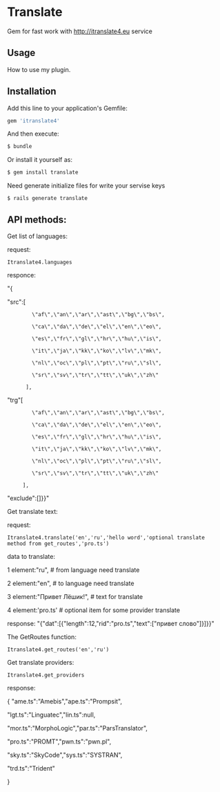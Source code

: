 # Translate
Gem for fast work with http://itranslate4.eu service

## Usage
How to use my plugin.

## Installation
Add this line to your application's Gemfile:

```ruby
gem 'itranslate4'
```

And then execute:
```bash
$ bundle
```

Or install it yourself as:
```bash
$ gem install translate
```
Need generate initialize files for write your servise keys
```
$ rails generate translate
```
## API methods:
Get list of languages:

request:
```
Itranslate4.languages
```

responce:

"{

  \"src\":[
  
            \"af\",\"an\",\"ar\",\"ast\",\"bg\",\"bs\",
            
            \"ca\",\"da\",\"de\",\"el\",\"en\",\"eo\",
            
            \"es\",\"fr\",\"gl\",\"hr\",\"hu\",\"is\",
            
            \"it\",\"ja\",\"kk\",\"ko\",\"lv\",\"mk\",
            
            \"nl\",\"oc\",\"pl\",\"pt\",\"ru\",\"sl\",
            
            \"sr\",\"sv\",\"tr\",\"tt\",\"uk\",\"zh\"
            
          ],
          
  \"trg\"[
  
            \"af\",\"an\",\"ar\",\"ast\",\"bg\",\"bs\",
            
            \"ca\",\"da\",\"de\",\"el\",\"en\",\"eo\",
            
            \"es\",\"fr\",\"gl\",\"hr\",\"hu\",\"is\",
            
            \"it\",\"ja\",\"kk\",\"ko\",\"lv\",\"mk\",
            
            \"nl\",\"oc\",\"pl\",\"pt\",\"ru\",\"sl\",
            
            \"sr\",\"sv\",\"tr\",\"tt\",\"uk\",\"zh\"
            
         ],
         
   \"exclude\":[]}}"
   
   
Get translate text:

request:
```
Itranslate4.translate('en','ru','hello word','optional translate method from get_routes','pro.ts') 
```
data to translate:

 1 element:"ru",              # from language need translate 
 
 2 element:"en",              # to language need translate 
 
 3 element:"Привет Лёшик!",   # text for translate
 
 4 element:'pro.ts'           # optional item for some provider translate
 


response:
"{\"dat\":[{\"length\":12,\"rid\":\"pro.ts\",\"text\":[\"привет слово\"]}]}}"

The GetRoutes function:
```
Itranslate4.get_routes('en','ru')
```
Get translate providers:
```
Itranslate4.get_providers
```

response:

{
  \"ame.ts\":\"Amebis\",\"ape.ts\":\"Prompsit\",
  
  \"lgt.ts\":\"Linguatec\",\"lin.ts\":null,
  
  \"mor.ts\":\"MorphoLogic\",\"par.ts\":\"ParsTranslator\",
  
  \"pro.ts\":\"PROMT\",\"pwn.ts\":\"pwn.pl\",
  
  \"sky.ts\":\"SkyCode\",\"sys.ts\":\"SYSTRAN\",
  
  \"trd.ts\":\"Trident\"
  
}

